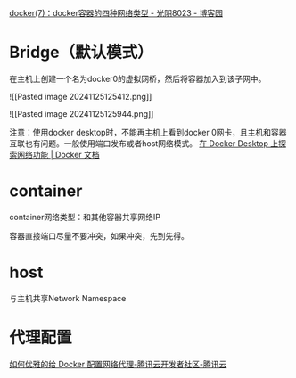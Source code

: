[docker(7)：docker容器的四种网络类型 - 光阴8023 - 博客园](https://www.cnblogs.com/wangxu01/articles/11316447.html)

# Bridge（默认模式）
在主机上创建一个名为docker0的虚拟网桥，然后将容器加入到该子网中。


![[Pasted image 20241125125412.png]]

![[Pasted image 20241125125944.png]]


注意：使用docker desktop时，不能再主机上看到docker 0网卡，且主机和容器互联也有问题。一般使用端口发布或者host网络模式。
[在 Docker Desktop 上探索网络功能 | Docker 文档](https://docs.docker.net.cn/desktop/networking/#i-want-to-connect-to-a-container-from-the-host)

# container

container网络类型：和其他容器共享网络IP

容器直接端口尽量不要冲突，如果冲突，先到先得。


# host
与主机共享Network Namespace



# 代理配置

[如何优雅的给 Docker 配置网络代理-腾讯云开发者社区-腾讯云](https://cloud.tencent.com/developer/article/1806455)
